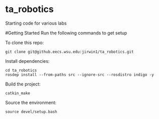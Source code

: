 ta_robotics
===========

Starting code for various labs

#Getting Started
Run the following commands to get setup

To clone this repo:
```
git clone git@github.eecs.wsu.edu:jirwin1/ta_robotics.git
```

Install dependencies:
```
cd ta_robotics
rosdep install --from-paths src --ignore-src --rosdistro indigo -y
```

Build the project:
```
catkin_make
```

Source the environment:
```
source devel/setup.bash
```
